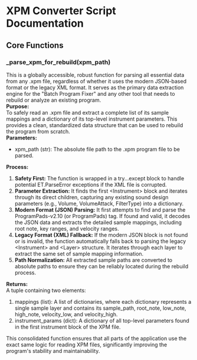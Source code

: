 # **XPM Converter Script Documentation**

## **Core Functions**

### **\_parse\_xpm\_for\_rebuild(xpm\_path)**

This is a globally accessible, robust function for parsing all essential data from any .xpm file, regardless of whether it uses the modern JSON-based format or the legacy XML format. It serves as the primary data extraction engine for the "Batch Program Fixer" and any other tool that needs to rebuild or analyze an existing program.  
**Purpose:**  
To safely read an .xpm file and extract a complete list of its sample mappings and a dictionary of its top-level instrument parameters. This provides a clean, standardized data structure that can be used to rebuild the program from scratch.  
**Parameters:**

* xpm\_path (str): The absolute file path to the .xpm program file to be parsed.

**Process:**

1. **Safety First:** The function is wrapped in a try...except block to handle potential ET.ParseError exceptions if the XML file is corrupted.  
2. **Parameter Extraction:** It finds the first \<Instrument\> block and iterates through its direct children, capturing any existing sound design parameters (e.g., Volume, VolumeAttack, FilterType) into a dictionary.  
3. **Modern Format (JSON) Parsing:** It first attempts to find and parse the ProgramPads-v2.10 (or ProgramPads) tag. If found and valid, it decodes the JSON data and extracts the detailed sample mappings, including root note, key ranges, and velocity ranges.  
4. **Legacy Format (XML) Fallback:** If the modern JSON block is not found or is invalid, the function automatically falls back to parsing the legacy \<Instrument\> and \<Layer\> structure. It iterates through each layer to extract the same set of sample mapping information.  
5. **Path Normalization:** All extracted sample paths are converted to absolute paths to ensure they can be reliably located during the rebuild process.

**Returns:**  
A tuple containing two elements:

1. mappings (list): A list of dictionaries, where each dictionary represents a single sample layer and contains its sample\_path, root\_note, low\_note, high\_note, velocity\_low, and velocity\_high.  
2. instrument\_params (dict): A dictionary of all top-level parameters found in the first instrument block of the XPM file.

This consolidated function ensures that all parts of the application use the exact same logic for reading XPM files, significantly improving the program's stability and maintainability.